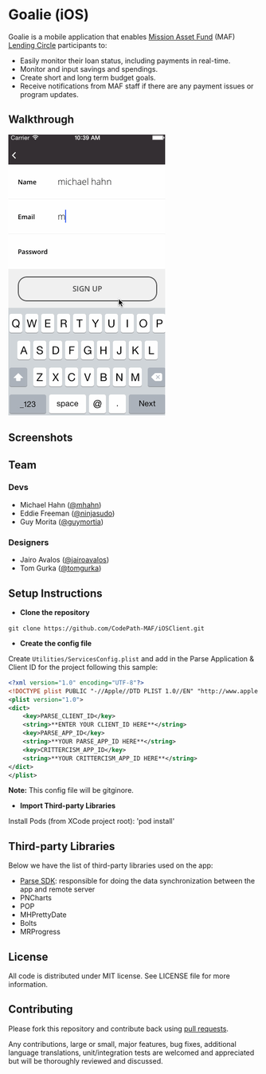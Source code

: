 # Goalie (iOS)
Goalie is a mobile application that enables [Mission Asset Fund](http://missionassetfund.org/) (MAF) [Lending Circle](http://missionassetfund.org/lending-circles/) participants to: 

- Easily monitor their loan status, including payments in real-time.
- Monitor and input savings and spendings.
- Create short and long term budget goals.
- Receive notifications from MAF staff if there are any payment issues or program updates.

## Walkthrough
![Video Walkthrough](maf_v1.gif)

## Screenshots

## Team

### Devs
- Michael Hahn ([@mhahn](http://github.com/mhahn))
- Eddie Freeman ([@ninjasudo](http://github.com/ninjasudo))
- Guy Morita ([@guymortia](http://github.com/guymorita))

### Designers
- Jairo Avalos ([@jairoavalos](http://github.com/jairoavalos))
- Tom Gurka ([@tomgurka](http://github.com/tomgurka))

## Setup Instructions
* **Clone the repository**

`git clone https://github.com/CodePath-MAF/iOSClient.git`

* **Create the config file**

Create `Utilities/ServicesConfig.plist` and add in the Parse Application & Client ID for the project following this sample:

```xml
<?xml version="1.0" encoding="UTF-8"?>
<!DOCTYPE plist PUBLIC "-//Apple//DTD PLIST 1.0//EN" "http://www.apple.com/DTDs/PropertyList-1.0.dtd">
<plist version="1.0">
<dict>
	<key>PARSE_CLIENT_ID</key>
	<string>**ENTER YOUR CLIENT_ID HERE**</string>
	<key>PARSE_APP_ID</key>
	<string>**YOUR PARSE_APP_ID HERE**</string>
	<key>CRITTERCISM_APP_ID</key>
	<string>**YOUR CRITTERCISM_APP_ID HERE**</string>
</dict>
</plist>
```

**Note:** This config file will be gitginore.

* **Import Third-party Libraries**

Install Pods (from XCode project root): 'pod install'

## Third-party Libraries

Below we have the list of third-party libraries used on the app:

- [Parse SDK](https://parse.com/docs/ios_guide): responsible for doing the data synchronization between the app and remote server
- PNCharts
- POP
- MHPrettyDate
- Bolts
- MRProgress

## License

All code is distributed under MIT license. See LICENSE file for more information.

## Contributing

Please fork this repository and contribute back using [pull requests](https://github.com/CodePath-MAF/AndroidClient/pulls).

Any contributions, large or small, major features, bug fixes, additional language translations, unit/integration tests are welcomed and appreciated but will be thoroughly reviewed and discussed.
